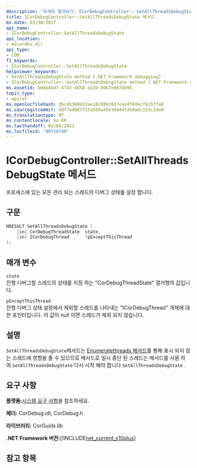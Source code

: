 ```yaml
---
description: '자세히 알아보기: ICorDebugController:: SetAllThreadsDebugState 메서드'
title: ICorDebugController::SetAllThreadsDebugState 메서드
ms.date: 03/30/2017
api_name:
- ICorDebugController.SetAllThreadsDebugState
api_location:
- mscordbi.dll
api_type:
- COM
f1_keywords:
- ICorDebugController::SetAllThreadsDebugState
helpviewer_keywords:
- SetAllThreadsDebugState method [.NET Framework debugging]
- ICorDebugController::SetAllThreadsDebugState method [.NET Framework debugging]
ms.assetid: bdda4bd7-4743-4d58-a22b-8067e967db95
topic_type:
- apiref
ms.openlocfilehash: 3bce5360833ae18c68bc8d7ea24f0dec7615f7a0
ms.sourcegitcommit: ddf7edb67715a5b9a45e3dd44536dabc153c1de0
ms.translationtype: MT
ms.contentlocale: ko-KR
ms.lasthandoff: 02/06/2021
ms.locfileid: "99710740"
---
```

# <a name="icordebugcontrollersetallthreadsdebugstate-method"></a>ICorDebugController::SetAllThreadsDebugState 메서드

프로세스에 있는 모든 관리 되는 스레드의 디버그 상태를 설정 합니다.  
  
## <a name="syntax"></a>구문  
  
```cpp  
HRESULT SetAllThreadsDebugState (  
    [in] CorDebugThreadState  state,  
    [in] ICorDebugThread      *pExceptThisThread  
);  
```  
  
## <a name="parameters"></a>매개 변수  

 `state`  
 진행 디버그할 스레드의 상태를 지정 하는 "CorDebugThreadState" 열거형의 값입니다.  
  
 `pExceptThisThread`  
 진행 디버그 상태 설정에서 제외할 스레드를 나타내는 "ICorDebugThread" 개체에 대 한 포인터입니다. 이 값이 null 이면 스레드가 제외 되지 않습니다.  
  
## <a name="remarks"></a>설명  

 `SetAllThreadsDebugState`메서드는 [Enumeratethreads 메서드](icordebugcontroller-enumeratethreads-method.md)를 통해 표시 되지 않는 스레드에 영향을 줄 수 있으므로 메서드로 일시 중단 된 스레드는 메서드를 사용 하 여 `SetAllThreadsDebugState` 다시 시작 해야 합니다 `SetAllThreadsDebugState` .  
  
## <a name="requirements"></a>요구 사항  

 **플랫폼:**[시스템 요구 사항](../../get-started/system-requirements.md)을 참조하세요.  
  
 **헤더:** CorDebug.idl, CorDebug.h  
  
 **라이브러리:** CorGuids.lib  
  
 **.NET Framework 버전:**[!INCLUDE[net_current_v10plus](../../../../includes/net-current-v10plus-md.md)]  
  
## <a name="see-also"></a>참고 항목
